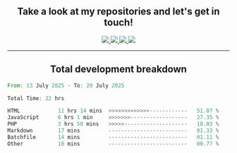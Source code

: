 <h2 align="center">
  Take a look at my repositories and let's get in touch!
</h2>
<p align="center">
  <a href="https://www.instagram.com/rayhanarkan?igsh=MXM3dHhmMTZ3ZWVsaA==">
    <img src="https://img.icons8.com/material-outlined/30/689d6a/instagram.png"/>
  </a>
  <a href="https://www.linkedin.com/in/rayhanarkan/">
    <img src="https://img.icons8.com/material-outlined/30/689d6a/linkedin.png"/>
  </a>
  <a href="">
    <img src="https://img.icons8.com/material-outlined/30/689d6a/geography.png"/>
  </a>
  <a href="mailto:rayhanarkan30@gmail.com">
    <img src="https://img.icons8.com/material-outlined/30/689d6a/email.png"/>
  </a>
</p>

---

<h2 align="center">Total development breakdown</h2>

<p align="center">
<!--START_SECTION:waka-->

```rust
From: 13 July 2025 - To: 20 July 2025

Total Time: 22 hrs

HTML            11 hrs 14 mins  >>>>>>>>>>>>>------------   51.07 %
JavaScript      6 hrs 1 min     >>>>>>>------------------   27.35 %
PHP             3 hrs 58 mins   >>>>>--------------------   18.03 %
Markdown        17 mins         -------------------------   01.33 %
Batchfile       14 mins         -------------------------   01.11 %
Other           10 mins         -------------------------   00.77 %
```

<!--END_SECTION:waka-->
</p>

